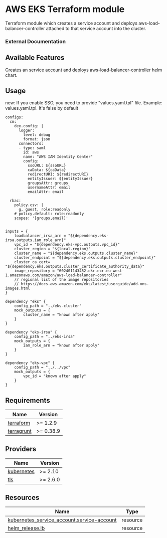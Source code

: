 # AWS EKS Terraform module

Terraform module which creates a service account and deploys aws-load-balancer-controller attached to that service account into the cluster.

### External Documentation

## Available Features
Creates an service account and deploys aws-load-balancer-controller helm chart.

## Usage

new: If you enable SSO, you need to provide "values.yaml.tpl" file. Example: values.yaml.tpl. It's false by default
```
configs:
  cm:
    dex.config: |
      logger:
        level: debug
        format: json
      connectors:
      - type: saml
        id: aws
        name: "AWS IAM Identity Center"
        config:
          ssoURL: ${ssoURL}
          caData: ${caData}
          redirectURI: ${redirectURI}
          entityIssuer: ${entityIssuer}
          groupsAttr: groups
          usernameAttr: email
          emailAttr: email

  rbac:
    policy.csv: |
      g, guest, role:readonly
    # policy.default: role:readonly
    scopes: '[groups,email]'
```

```hcl

inputs = {
    loadbalancer_irsa_arn = "${dependency.eks-irsa.outputs.iam_role_arn}"
    vpc_id = "${dependency.eks-vpc.outputs.vpc_id}"
    cluster_region = "${local.region}"
    cluster_name = "${dependency.eks.outputs.cluster_name}"
    cluster_endpoint = "${dependency.eks.outputs.cluster_endpoint}"
    cluster_ca_cert= "${dependency.eks.outputs.cluster_certificate_authority_data}"
    image_repository = "602401143452.dkr.ecr.eu-west-1.amazonaws.com/amazon/aws-load-balancer-controller"
    // regional list of the image repositories
    // https://docs.aws.amazon.com/eks/latest/userguide/add-ons-images.html
}

dependency "eks" {
    config_path = "../eks-cluster"
    mock_outputs = {
        cluster_name = "known after apply"
    }
}

dependency "eks-irsa" {
    config_path = "../eks-irsa"
    mock_outputs = {
        iam_role_arn = "known after apply"
    }
}

dependency "eks-vpc" {
    config_path = "../../vpc"
    mock_outputs = {
        vpc_id = "known after apply"
    }
}
```

<!-- BEGINNING OF PRE-COMMIT-TERRAFORM DOCS HOOK -->
## Requirements

| Name | Version |
|------|---------|
| <a name="requirement_terraform"></a> [terraform](#requirement\_terraform) | >= 1.2.9 |
| <a name="requirement_version"></a> [terragrunt](#requirement\_terragrunt) | >= 0.38.9 |

## Providers

| Name | Version |
|------|---------|
| <a name="provider_kubernetes"></a> [kubernetes](#provider\_kubernetes) | >= 2.10 |
| <a name="provider_helm"></a> [tls](#provider\_tls) | >= 2.6.0 |

## Resources

| Name | Type |
|------|------|
| [kubernetes_service_account.service-account](https://registry.terraform.io/providers/hashicorp/kubernetes/latest/docs/resources/service_account) | resource |
| [helm_release.lb](https://registry.terraform.io/providers/hashicorp/helm/latest/docs/resources/release) | resource |
